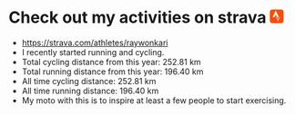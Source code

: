 # Check out my activities on strava ![logo](https://github.com/raywonkari/raywonkari/blob/master/logo/strava.png)
* https://strava.com/athletes/raywonkari
* I recently started running and cycling.
* Total cycling distance from this year: 252.81 km
* Total running distance from this year: 196.40 km
* All time cycling distance: 252.81 km
* All time running distance: 196.40 km
* My moto with this is to inspire at least a few people to start exercising.
